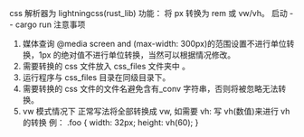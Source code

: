 css 解析器为 lightningcss(rust_lib)
功能： 将 px 转换为 rem 或 vw/vh。
启动 -- cargo run
注意事项

1. 媒体查询 @media screen and (max-width: 300px)的范围设置不进行单位转换，1px 的绝对值不进行单位转换，当然可以根据情况修改。
2. 需要转换的 css 文件放入 css_files 文件夹中 。
3. 运行程序与 css_files 目录在同级目录下。
4. 需要转换的 css 文件的文件名避免含有\_conv 字符串，否则将被忽略无法转换。
5. vw 模式情况下 正常写法将全部转换成 vw, 如需要 vh: 写 vh(数值)来进行 vh 的转换
   例： .foo {
   width: 32px;
   height: vh(60);
   }
